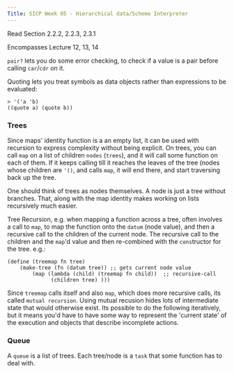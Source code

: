 ```yaml
---
Title: SICP Week 05 - Hierarchical data/Scheme Interpreter
---
```


Read Section 2.2.2, 2.2.3, 2.3.1

Encompasses Lecture 12, 13, 14

`pair?` lets you do some error checking, to check if a value is a pair before calling `car`/`cdr` on it.

Quoting lets you treat symbols as data objects rather than expressions to be evaluated:

```
> '('a 'b)
((quote a) (quote b))
```

### Trees

Since maps' identity function is a an empty list, it can be used with recursion to express complexity without being explicit. On trees, you can call `map` on a list of children `nodes` (`trees`), and it will call some function on each of them. If it keeps calling till it reaches the leaves of the tree (nodes whose children are `'()`, and calls `map`, it will end there, and start traversing back up the tree.

One should think of trees as nodes themselves. A node is just a tree without branches. That, along with the map identity makes working on lists recursively much easier.

Tree Recursion, e.g. when mapping a function across a tree, often involves a call to `map`, to map the function onto the `datum` (node value), and then a recursive call to the children of the current node. The recursive call to the children and the `map`'d value and then re-combined with the `cons`tructor for the tree. e.g.:

```
(define (treemap fn tree)
    (make-tree (fn (datum tree)) ;; gets current node value
        (map (lambda (child) (treemap fn child))  ;; recursive-call
              (children tree) )))
```

Since `treemap` calls itself and also `map`, which does more recursive calls, its called `mutual recursion`. Using mutual recusion hides lots of intermediate state that would otherwise exist. Its possible to do the following iteratively, but it means you'd have to have some way to represent the 'current state' of the execution and objects that describe incomplete actions.

### Queue

A `queue` is a list of trees. Each tree/node is a `task` that some function has to deal with.


